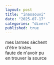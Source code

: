 ```yaml
---
layout: post
title: "inassouvi"
date: "2025-07-17"
categories: "divers"
published: true
---
```



mes larmes sèchent  
d'être tristes  
faute de n'avoir pu  
en trouver la source  
